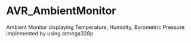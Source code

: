 # AVR_AmbientMonitor
Ambient Monitor displaying Temperature, Humidity, Barometric Pressure implemented by using atmega328p
